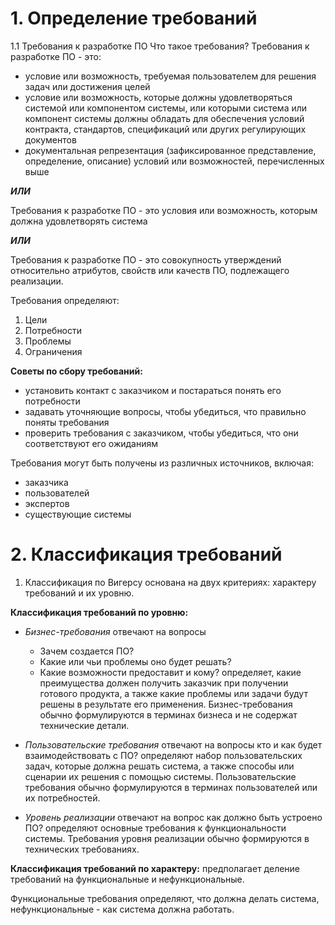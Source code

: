 # 1. Определение требований
1.1 Требования к разработке ПО
Что такое требования?
Требования к разработке ПО - это:
- условие или возможность, требуемая пользователем для решения задач или достижения целей
- условие или возможность, которые должны удовлетворяться системой или компонентом системы, или которыми система или компонент системы должны обладать для обеспечения условий контракта, стандартов, спецификаций или других регулирующих документов
- документальная репрезентация (зафиксированное представление, определение, описание) условий или возможностей, перечисленных выше

***ИЛИ***

Требования к разработке ПО - это условия или возможность, которым должна удовлетворять система

***ИЛИ***

Требования к разработке ПО - это совокупность утверждений относительно атрибутов, свойств или качеств ПО, подлежащего реализации.

Требования определяют:
1. Цели
2. Потребности
3. Проблемы
4. Ограничения

**Советы по сбору требований:**
- установить контакт с заказчиком и постараться понять его потребности
- задавать уточняющие вопросы, чтобы убедиться, что правильно поняты требования
- проверить требования с заказчиком, чтобы убедиться, что они соответствуют его ожиданиям

Требования могут быть получены из различных источников, включая:
- заказчика
- пользователей
- экспертов
- существующие системы

# 2. Классификация требований
1. Классификация по Вигерсу основана на двух критериях: характеру требований и их уровню.

**Классификация требований по уровню:**
- *Бизнес-требования* отвечают на вопросы 
	- Зачем создается ПО?
	- Какие или чьи проблемы оно будет решать?
	- Какие возможности предоставит и кому?
	определяет, какие преимущества должен получить заказчик при получении готового продукта, а также какие проблемы или задачи будут решены в результате его применения. Бизнес-требования обычно формулируются в терминах бизнеса и не содержат технические детали.
- *Пользовательские требования* отвечают на вопросы кто и как будет взаимодействовать с ПО?
определяют набор пользовательских задач, которые должна решать система, а также способы или сценарии их решения с помощью системы. Пользовательские требования обычно формулируются в терминах пользователей или их потребностей.

- *Уровень реализации* отвечают на вопрос как должно быть устроено ПО?
определяют основные требования к функциональности системы. Требования уровня реализации обычно формируются в технических требованиях.

**Классификация требований по характеру:**
предполагает деление требований на функциональные и нефункциональные.

Функциональные требования определяют, что должна делать система, нефункциональные - как система  должна работать.